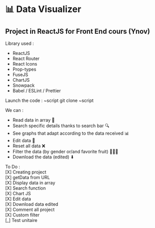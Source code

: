 # 📊 Data Visualizer  
## Project in ReactJS for Front End cours (Ynov)

Library used :  
- ReactJS
- React Router
- React Icons
- Prop-types
- FuseJS
- ChartJS  
- Snowpack  
- Babel / ESLint / Prettier  

Launch the code  :
~script
git clone
~script
  
We can : 
- Read data in array 📁  
- Search specific details thanks to search bar 🔍  
- See graphs that adapt according to the data received 📊  
- Edit data 📝  
- Reset all data ❌  
- Filter the data (by gender or/and favorite fruit) 👨‍🎨🍇  
- Download the data (edited) ⬇︎  
  
To Do :  
[X] Creating project  
[X] getData from URL  
[X] Display data in array  
[X] Search function  
[X] Chart JS  
[X] Edit data  
[X] Download data edited  
[X] Comment all project  
[X] Custom filter  
[_] Test unitaire  
